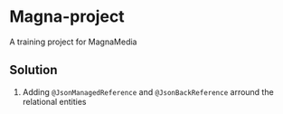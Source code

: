 # Magna-project
A training project for MagnaMedia 

## Solution
1. Adding `@JsonManagedReference` and `@JsonBackReference` arround the relational entities
